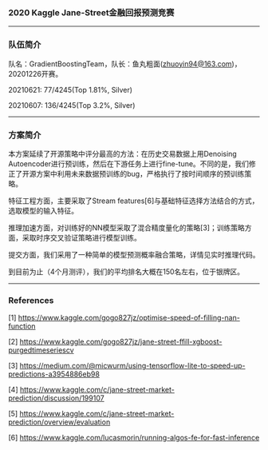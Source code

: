 ### 2020  Kaggle Jane-Street金融回报预测竞赛

---
### 队伍简介
队名：GradientBoostingTeam，队长：鱼丸粗面(zhuoyin94@163.com)，20201226开赛。

20210621: 77/4245(Top 1.81%, Silver)

20210607: 136/4245(Top 3.2%, Silver)

---
### 方案简介

本方案延续了开源策略中评分最高的方法：在历史交易数据上用Denoising Autoencoder进行预训练，然后在下游任务上进行fine-tune。不同的是，我们修正了开源方案中利用未来数据预训练的bug，严格执行了按时间顺序的预训练策略。

特征工程方面，主要采取了Stream features[6]与基础特征选择方法结合的方式，选取模型的输入特征。

推理加速方面，对训练好的NN模型采取了混合精度量化的策略[3]；训练策略方面，采取时序交叉验证策略进行模型训练。

提交方面，我们采用了一种简单的模型预测概率融合策略，详情见实时推理代码。

到目前为止（4个月测评），我们的平均排名大概在150名左右，位于银牌区。

---
### References

[1] https://www.kaggle.com/gogo827jz/optimise-speed-of-filling-nan-function

[2] https://www.kaggle.com/gogo827jz/jane-street-ffill-xgboost-purgedtimeseriescv

[3] https://medium.com/@micwurm/using-tensorflow-lite-to-speed-up-predictions-a3954886eb98

[4] https://www.kaggle.com/c/jane-street-market-prediction/discussion/199107

[5] https://www.kaggle.com/c/jane-street-market-prediction/overview/evaluation

[6] https://www.kaggle.com/lucasmorin/running-algos-fe-for-fast-inference
